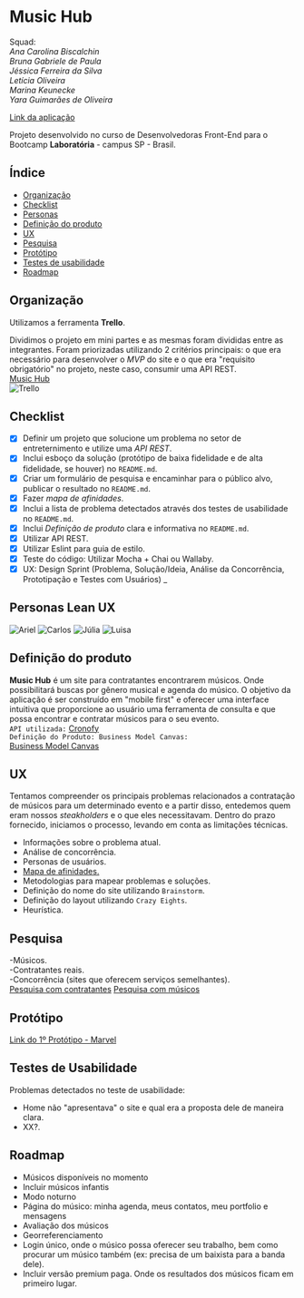 # Music Hub

Squad:<br>
*Ana Carolina Biscalchin* <br>
*Bruna Gabriele de Paula* <br>
*Jéssica Ferreira da Silva* <br>
*Letícia Oliveira* <br>
*Marina Keunecke* <br>
*Yara Guimarães de Oliveira* <br>

[Link da aplicação](https://ana-biscalchin.github.io/music-hub/)

Projeto desenvolvido no curso de Desenvolvedoras Front-End para o Bootcamp **Laboratória** - campus SP - Brasil.

## Índice

* [Organização](#Organização)
* [Checklist](#Checklist)
* [Personas](#Personas-Lean-UX)
* [Definição do produto](#Definição-do-produto)
* [UX](#UX)
* [Pesquisa](#Pesquisa)
* [Protótipo](#Protótipo)
* [Testes de usabilidade](#Testes-de-usabilidade)
* [Roadmap](#Roadmap)


## Organização

Utilizamos a ferramenta **Trello**.

Dividimos o projeto em mini partes e as mesmas foram divididas entre as integrantes. 
Foram priorizadas utilizando 2 critérios principais: o que era necessário para desenvolver o _MVP_ do site e o que era "requisito obrigatório" no projeto, neste caso, consumir uma API REST. <br>
[Music Hub](https://trello.com/b/X9juFZRZ/music-hub) <br>
![Trello](/asserts/docs/trello_music_hub.png)

## Checklist

* [X] Definir um projeto que solucione um problema no setor de entreternimento e utilize uma _API REST_.
* [X] Inclui esboço da solução (protótipo de baixa fidelidade e de alta fidelidade, se houver) no
  `README.md`.
* [X] Criar um formulário de pesquisa e encaminhar para o público alvo, publicar o resultado no `README.md`.
* [X] Fazer _mapa de afinidades_.
* [X] Inclui a lista de problema detectados através dos testes de usabilidade
  no `README.md`.
* [X] Inclui _Definição de produto_ clara e informativa no `README.md`.
* [X] Utilizar API REST.
* [X] Utilizar Eslint para guia de estilo.
* [X] Teste do código: Utilizar Mocha + Chai ou Wallaby.
* [X] UX: Design Sprint (Problema, Solução/Ideia, Análise da Concorrência, Prototipação e Testes com Usuários)
_
## Personas Lean UX

![Ariel](asserts/docs/ariel.png)
![Carlos](asserts/docs/carlos.png)
![Júlia](asserts/docs/julia.png)
![Luisa](asserts/docs/luisa.png)

## Definição do produto

**Music Hub** é um site para contratantes encontrarem músicos. Onde possibilitará buscas por gênero musical e agenda do músico.
O objetivo da aplicação é ser construído em "mobile first" e oferecer uma interface intuitiva que proporcione ao usuário uma ferramenta de consulta e que possa encontrar e contratar músicos para o seu evento. <br>
`API utilizada:`
[Cronofy](https://www.cronofy.com/) <br>
`Definição do Produto: Business Model Canvas:` <br>
[Business Model Canvas](https://docs.google.com/spreadsheets/d/1PPFSmGrrzhP1jlaPla6tXW9oSxoant3-hqQvmxgSu0U/edit?usp=sharing) <br>

## UX

Tentamos compreender os principais problemas relacionados a contratação de músicos para um determinado evento e a partir disso, entedemos quem eram nossos _steakholders_ e o que eles necessitavam.
Dentro do prazo fornecido, iniciamos o processo, levando em conta as limitações técnicas.
- Informações sobre o problema atual.
- Análise de concorrência.
- Personas de usuários.
- [Mapa de afinidades.](asserts/docs/mapa_de_afinidades.jpg) <br>
- Metodologias para mapear problemas e soluções.
- Definição do nome do site utilizando `Brainstorm`.
- Definição do layout utilizando `Crazy Eights`.
- Heurística.



## Pesquisa

-Músicos. <br>
-Contratantes reais. <br>
-Concorrência (sites que oferecem serviços semelhantes). <br>
[Pesquisa com contratantes](https://bruna256.typeform.com/report/URGIgy/9czVW1cIEixmj4Ql)
[Pesquisa com músicos](https://bruna256.typeform.com/report/C9TmG1/D7pxTojVxShHGHho)


## Protótipo
[Link do 1º Protótipo - Marvel](https://marvelapp.com/515cb20/screen/56895668)<br>

## Testes de Usabilidade
Problemas detectados no teste de usabilidade:
* Home não "apresentava" o site e qual era a proposta dele de maneira clara.
* XX?.

## Roadmap

* Músicos disponíveis no momento
* Incluir músicos infantis
* Modo noturno
* Página do músico: minha agenda, meus contatos, meu portfolio e mensagens
* Avaliação dos músicos
* Georreferenciamento
* Login único, onde o músico possa oferecer seu trabalho, bem como procurar um músico também (ex: precisa de um baixista para a banda dele).
* Incluir versão premium paga. Onde os resultados dos músicos ficam em primeiro lugar.

<!-- # Music Hub

  

**Site responsivo (web mobile) com plataforma para unir músicos e contratantes **

Projeto do Bootcamp da [Laboratória](http://laboratoria.la/), no qual realizamos toda as etapas da concepção do produto.

Etapas de UX (User Experience):
-
-






A versão atual contém as seguintes funcionalidades: 

   
Protótipo feito no app [Marvel](https://marvelapp.com/515cb20)




  

## Como utilizar:

  

## roadmap oficial do projeto

  

#### versão 2.0.0 (sem previsão, aceita-se contribuições)

- README translated to english;

#### versão 1.0.0 (released)

- funcionalidades:

	- Cadastro e Login de usuários; 
	- 
	-   -->

